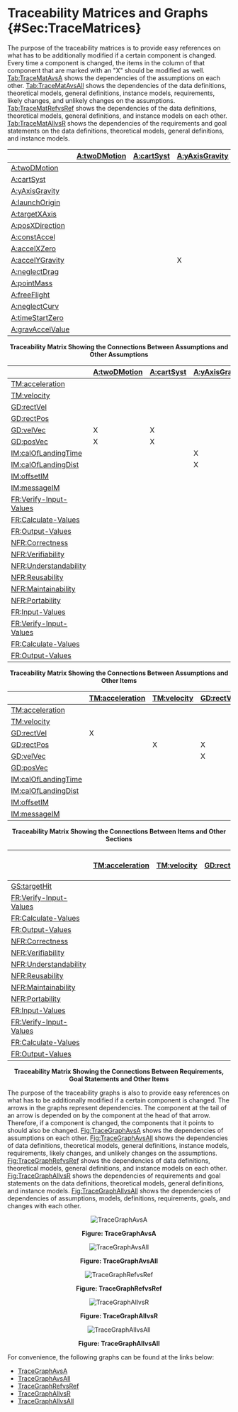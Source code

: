 # Traceability Matrices and Graphs {#Sec:TraceMatrices}

The purpose of the traceability matrices is to provide easy references on what has to be additionally modified if a certain component is changed. Every time a component is changed, the items in the column of that component that are marked with an "X" should be modified as well. [Tab:TraceMatAvsA](./SecTraceMatrices.md#Table:TraceMatAvsA) shows the dependencies of the assumptions on each other. [Tab:TraceMatAvsAll](./SecTraceMatrices.md#Table:TraceMatAvsAll) shows the dependencies of the data definitions, theoretical models, general definitions, instance models, requirements, likely changes, and unlikely changes on the assumptions. [Tab:TraceMatRefvsRef](./SecTraceMatrices.md#Table:TraceMatRefvsRef) shows the dependencies of the data definitions, theoretical models, general definitions, and instance models on each other. [Tab:TraceMatAllvsR](./SecTraceMatrices.md#Table:TraceMatAllvsR) shows the dependencies of the requirements and goal statements on the data definitions, theoretical models, general definitions, and instance models.

<div id="Table:TraceMatAvsA"></div>

|                                                  |[A:twoDMotion](./SecAssumps.md#twoDMotion)|[A:cartSyst](./SecAssumps.md#cartSyst)|[A:yAxisGravity](./SecAssumps.md#yAxisGravity)|[A:launchOrigin](./SecAssumps.md#launchOrigin)|[A:targetXAxis](./SecAssumps.md#targetXAxis)|[A:posXDirection](./SecAssumps.md#posXDirection)|[A:constAccel](./SecAssumps.md#constAccel)|[A:accelXZero](./SecAssumps.md#accelXZero)|[A:accelYGravity](./SecAssumps.md#accelYGravity)|[A:neglectDrag](./SecAssumps.md#neglectDrag)|[A:pointMass](./SecAssumps.md#pointMass)|[A:freeFlight](./SecAssumps.md#freeFlight)|[A:neglectCurv](./SecAssumps.md#neglectCurv)|[A:timeStartZero](./SecAssumps.md#timeStartZero)|[A:gravAccelValue](./SecAssumps.md#gravAccelValue)|
|:-------------------------------------------------|:-----------------------------------------|:-------------------------------------|:---------------------------------------------|:---------------------------------------------|:-------------------------------------------|:-----------------------------------------------|:-----------------------------------------|:-----------------------------------------|:-----------------------------------------------|:-------------------------------------------|:---------------------------------------|:-----------------------------------------|:-------------------------------------------|:-----------------------------------------------|:-------------------------------------------------|
|[A:twoDMotion](./SecAssumps.md#twoDMotion)        |                                          |                                      |                                              |                                              |                                            |                                                |                                          |                                          |                                                |                                            |                                        |                                          |                                            |                                                |                                                  |
|[A:cartSyst](./SecAssumps.md#cartSyst)            |                                          |                                      |                                              |                                              |                                            |                                                |                                          |                                          |                                                |                                            |                                        |                                          |X                                           |                                                |                                                  |
|[A:yAxisGravity](./SecAssumps.md#yAxisGravity)    |                                          |                                      |                                              |                                              |                                            |                                                |                                          |                                          |                                                |                                            |                                        |                                          |                                            |                                                |                                                  |
|[A:launchOrigin](./SecAssumps.md#launchOrigin)    |                                          |                                      |                                              |                                              |                                            |                                                |                                          |                                          |                                                |                                            |                                        |                                          |                                            |                                                |                                                  |
|[A:targetXAxis](./SecAssumps.md#targetXAxis)      |                                          |                                      |                                              |                                              |                                            |                                                |                                          |                                          |                                                |                                            |                                        |                                          |X                                           |                                                |                                                  |
|[A:posXDirection](./SecAssumps.md#posXDirection)  |                                          |                                      |                                              |                                              |                                            |                                                |                                          |                                          |                                                |                                            |                                        |                                          |                                            |                                                |                                                  |
|[A:constAccel](./SecAssumps.md#constAccel)        |                                          |                                      |                                              |                                              |                                            |                                                |                                          |X                                         |X                                               |X                                           |                                        |X                                         |                                            |                                                |                                                  |
|[A:accelXZero](./SecAssumps.md#accelXZero)        |                                          |                                      |                                              |                                              |                                            |                                                |                                          |                                          |                                                |                                            |                                        |                                          |                                            |                                                |                                                  |
|[A:accelYGravity](./SecAssumps.md#accelYGravity)  |                                          |                                      |X                                             |                                              |                                            |                                                |                                          |                                          |                                                |                                            |                                        |                                          |                                            |                                                |                                                  |
|[A:neglectDrag](./SecAssumps.md#neglectDrag)      |                                          |                                      |                                              |                                              |                                            |                                                |                                          |                                          |                                                |                                            |                                        |                                          |                                            |                                                |                                                  |
|[A:pointMass](./SecAssumps.md#pointMass)          |                                          |                                      |                                              |                                              |                                            |                                                |                                          |                                          |                                                |                                            |                                        |                                          |                                            |                                                |                                                  |
|[A:freeFlight](./SecAssumps.md#freeFlight)        |                                          |                                      |                                              |                                              |                                            |                                                |                                          |                                          |                                                |                                            |                                        |                                          |                                            |                                                |                                                  |
|[A:neglectCurv](./SecAssumps.md#neglectCurv)      |                                          |                                      |                                              |                                              |                                            |                                                |                                          |                                          |                                                |                                            |                                        |                                          |                                            |                                                |                                                  |
|[A:timeStartZero](./SecAssumps.md#timeStartZero)  |                                          |                                      |                                              |                                              |                                            |                                                |                                          |                                          |                                                |                                            |                                        |                                          |                                            |                                                |                                                  |
|[A:gravAccelValue](./SecAssumps.md#gravAccelValue)|                                          |                                      |                                              |                                              |                                            |                                                |                                          |                                          |                                                |                                            |                                        |                                          |                                            |                                                |                                                  |

**<p align="center">Traceability Matrix Showing the Connections Between Assumptions and Other Assumptions</p>**

<div id="Table:TraceMatAvsAll"></div>

|                                                      |[A:twoDMotion](./SecAssumps.md#twoDMotion)|[A:cartSyst](./SecAssumps.md#cartSyst)|[A:yAxisGravity](./SecAssumps.md#yAxisGravity)|[A:launchOrigin](./SecAssumps.md#launchOrigin)|[A:targetXAxis](./SecAssumps.md#targetXAxis)|[A:posXDirection](./SecAssumps.md#posXDirection)|[A:constAccel](./SecAssumps.md#constAccel)|[A:accelXZero](./SecAssumps.md#accelXZero)|[A:accelYGravity](./SecAssumps.md#accelYGravity)|[A:neglectDrag](./SecAssumps.md#neglectDrag)|[A:pointMass](./SecAssumps.md#pointMass)|[A:freeFlight](./SecAssumps.md#freeFlight)|[A:neglectCurv](./SecAssumps.md#neglectCurv)|[A:timeStartZero](./SecAssumps.md#timeStartZero)|[A:gravAccelValue](./SecAssumps.md#gravAccelValue)|
|:-----------------------------------------------------|:-----------------------------------------|:-------------------------------------|:---------------------------------------------|:---------------------------------------------|:-------------------------------------------|:-----------------------------------------------|:-----------------------------------------|:-----------------------------------------|:-----------------------------------------------|:-------------------------------------------|:---------------------------------------|:-----------------------------------------|:-------------------------------------------|:-----------------------------------------------|:-------------------------------------------------|
|[TM:acceleration](./SecTMs.md#TM:acceleration)        |                                          |                                      |                                              |                                              |                                            |                                                |                                          |                                          |                                                |                                            |                                        |                                          |                                            |                                                |                                                  |
|[TM:velocity](./SecTMs.md#TM:velocity)                |                                          |                                      |                                              |                                              |                                            |                                                |                                          |                                          |                                                |                                            |                                        |                                          |                                            |                                                |                                                  |
|[GD:rectVel](./SecGDs.md#GD:rectVel)                  |                                          |                                      |                                              |                                              |                                            |                                                |                                          |                                          |                                                |                                            |X                                       |                                          |                                            |X                                               |                                                  |
|[GD:rectPos](./SecGDs.md#GD:rectPos)                  |                                          |                                      |                                              |                                              |                                            |                                                |                                          |                                          |                                                |                                            |X                                       |                                          |                                            |X                                               |                                                  |
|[GD:velVec](./SecGDs.md#GD:velVec)                    |X                                         |X                                     |                                              |                                              |                                            |                                                |X                                         |                                          |                                                |                                            |                                        |                                          |                                            |X                                               |                                                  |
|[GD:posVec](./SecGDs.md#GD:posVec)                    |X                                         |X                                     |                                              |                                              |                                            |                                                |X                                         |                                          |                                                |                                            |                                        |                                          |                                            |X                                               |                                                  |
|[IM:calOfLandingTime](./SecIMs.md#IM:calOfLandingTime)|                                          |                                      |X                                             |X                                             |X                                           |X                                               |                                          |                                          |X                                               |                                            |                                        |                                          |                                            |X                                               |X                                                 |
|[IM:calOfLandingDist](./SecIMs.md#IM:calOfLandingDist)|                                          |                                      |X                                             |X                                             |                                            |X                                               |                                          |X                                         |                                                |                                            |                                        |                                          |                                            |                                                |X                                                 |
|[IM:offsetIM](./SecIMs.md#IM:offsetIM)                |                                          |                                      |                                              |                                              |                                            |X                                               |                                          |                                          |                                                |                                            |                                        |                                          |                                            |                                                |                                                  |
|[IM:messageIM](./SecIMs.md#IM:messageIM)              |                                          |                                      |                                              |                                              |                                            |X                                               |                                          |                                          |                                                |                                            |                                        |                                          |                                            |                                                |                                                  |
|[FR:Verify-Input-Values](./SecFRs.md#verifyInVals)    |                                          |                                      |                                              |                                              |                                            |                                                |                                          |                                          |                                                |                                            |                                        |                                          |                                            |                                                |                                                  |
|[FR:Calculate-Values](./SecFRs.md#calcValues)         |                                          |                                      |                                              |                                              |                                            |                                                |                                          |                                          |                                                |                                            |                                        |                                          |                                            |                                                |                                                  |
|[FR:Output-Values](./SecFRs.md#outputValues)          |                                          |                                      |                                              |                                              |                                            |                                                |                                          |                                          |                                                |                                            |                                        |                                          |                                            |                                                |                                                  |
|[NFR:Correctness](./SecNFRs.md#correct)               |                                          |                                      |                                              |                                              |                                            |                                                |                                          |                                          |                                                |                                            |                                        |                                          |                                            |                                                |                                                  |
|[NFR:Verifiability](./SecNFRs.md#verifiable)          |                                          |                                      |                                              |                                              |                                            |                                                |                                          |                                          |                                                |                                            |                                        |                                          |                                            |                                                |                                                  |
|[NFR:Understandability](./SecNFRs.md#understandable)  |                                          |                                      |                                              |                                              |                                            |                                                |                                          |                                          |                                                |                                            |                                        |                                          |                                            |                                                |                                                  |
|[NFR:Reusability](./SecNFRs.md#reusable)              |                                          |                                      |                                              |                                              |                                            |                                                |                                          |                                          |                                                |                                            |                                        |                                          |                                            |                                                |                                                  |
|[NFR:Maintainability](./SecNFRs.md#maintainable)      |                                          |                                      |                                              |                                              |                                            |                                                |                                          |                                          |                                                |                                            |                                        |                                          |                                            |                                                |                                                  |
|[NFR:Portability](./SecNFRs.md#portable)              |                                          |                                      |                                              |                                              |                                            |                                                |                                          |                                          |                                                |                                            |                                        |                                          |                                            |                                                |                                                  |
|[FR:Input-Values](./SecFRs.md#inputValues)            |                                          |                                      |                                              |                                              |                                            |                                                |                                          |                                          |                                                |                                            |                                        |                                          |                                            |                                                |                                                  |
|[FR:Verify-Input-Values](./SecFRs.md#verifyInVals)    |                                          |                                      |                                              |                                              |                                            |                                                |                                          |                                          |                                                |                                            |                                        |                                          |                                            |                                                |                                                  |
|[FR:Calculate-Values](./SecFRs.md#calcValues)         |                                          |                                      |                                              |                                              |                                            |                                                |                                          |                                          |                                                |                                            |                                        |                                          |                                            |                                                |                                                  |
|[FR:Output-Values](./SecFRs.md#outputValues)          |                                          |                                      |                                              |                                              |                                            |                                                |                                          |                                          |                                                |                                            |                                        |                                          |                                            |                                                |                                                  |

**<p align="center">Traceability Matrix Showing the Connections Between Assumptions and Other Items</p>**

<div id="Table:TraceMatRefvsRef"></div>

|                                                      |[TM:acceleration](./SecTMs.md#TM:acceleration)|[TM:velocity](./SecTMs.md#TM:velocity)|[GD:rectVel](./SecGDs.md#GD:rectVel)|[GD:rectPos](./SecGDs.md#GD:rectPos)|[GD:velVec](./SecGDs.md#GD:velVec)|[GD:posVec](./SecGDs.md#GD:posVec)|[IM:calOfLandingTime](./SecIMs.md#IM:calOfLandingTime)|[IM:calOfLandingDist](./SecIMs.md#IM:calOfLandingDist)|[IM:offsetIM](./SecIMs.md#IM:offsetIM)|[IM:messageIM](./SecIMs.md#IM:messageIM)|
|:-----------------------------------------------------|:---------------------------------------------|:-------------------------------------|:-----------------------------------|:-----------------------------------|:---------------------------------|:---------------------------------|:-----------------------------------------------------|:-----------------------------------------------------|:-------------------------------------|:---------------------------------------|
|[TM:acceleration](./SecTMs.md#TM:acceleration)        |                                              |                                      |                                    |                                    |                                  |                                  |                                                      |                                                      |                                      |                                        |
|[TM:velocity](./SecTMs.md#TM:velocity)                |                                              |                                      |                                    |                                    |                                  |                                  |                                                      |                                                      |                                      |                                        |
|[GD:rectVel](./SecGDs.md#GD:rectVel)                  |X                                             |                                      |                                    |                                    |                                  |                                  |                                                      |                                                      |                                      |                                        |
|[GD:rectPos](./SecGDs.md#GD:rectPos)                  |                                              |X                                     |X                                   |                                    |                                  |                                  |                                                      |                                                      |                                      |                                        |
|[GD:velVec](./SecGDs.md#GD:velVec)                    |                                              |                                      |X                                   |                                    |                                  |                                  |                                                      |                                                      |                                      |                                        |
|[GD:posVec](./SecGDs.md#GD:posVec)                    |                                              |                                      |                                    |X                                   |                                  |                                  |                                                      |                                                      |                                      |                                        |
|[IM:calOfLandingTime](./SecIMs.md#IM:calOfLandingTime)|                                              |                                      |                                    |                                    |                                  |X                                 |                                                      |                                                      |                                      |                                        |
|[IM:calOfLandingDist](./SecIMs.md#IM:calOfLandingDist)|                                              |                                      |                                    |                                    |                                  |X                                 |X                                                     |                                                      |                                      |                                        |
|[IM:offsetIM](./SecIMs.md#IM:offsetIM)                |                                              |                                      |                                    |                                    |                                  |                                  |                                                      |X                                                     |                                      |                                        |
|[IM:messageIM](./SecIMs.md#IM:messageIM)              |                                              |                                      |                                    |                                    |                                  |                                  |                                                      |                                                      |X                                     |                                        |

**<p align="center">Traceability Matrix Showing the Connections Between Items and Other Sections</p>**

<div id="Table:TraceMatAllvsR"></div>

|                                                    |[TM:acceleration](./SecTMs.md#TM:acceleration)|[TM:velocity](./SecTMs.md#TM:velocity)|[GD:rectVel](./SecGDs.md#GD:rectVel)|[GD:rectPos](./SecGDs.md#GD:rectPos)|[GD:velVec](./SecGDs.md#GD:velVec)|[GD:posVec](./SecGDs.md#GD:posVec)|[IM:calOfLandingTime](./SecIMs.md#IM:calOfLandingTime)|[IM:calOfLandingDist](./SecIMs.md#IM:calOfLandingDist)|[IM:offsetIM](./SecIMs.md#IM:offsetIM)|[IM:messageIM](./SecIMs.md#IM:messageIM)|[FR:Verify-Input-Values](./SecFRs.md#verifyInVals)|[FR:Calculate-Values](./SecFRs.md#calcValues)|[FR:Output-Values](./SecFRs.md#outputValues)|[NFR:Correctness](./SecNFRs.md#correct)|[NFR:Verifiability](./SecNFRs.md#verifiable)|[NFR:Understandability](./SecNFRs.md#understandable)|[NFR:Reusability](./SecNFRs.md#reusable)|[NFR:Maintainability](./SecNFRs.md#maintainable)|[NFR:Portability](./SecNFRs.md#portable)|[FR:Input-Values](./SecFRs.md#inputValues)|[FR:Verify-Input-Values](./SecFRs.md#verifyInVals)|[FR:Calculate-Values](./SecFRs.md#calcValues)|[FR:Output-Values](./SecFRs.md#outputValues)|
|:---------------------------------------------------|:---------------------------------------------|:-------------------------------------|:-----------------------------------|:-----------------------------------|:---------------------------------|:---------------------------------|:-----------------------------------------------------|:-----------------------------------------------------|:-------------------------------------|:---------------------------------------|:-------------------------------------------------|:--------------------------------------------|:-------------------------------------------|:--------------------------------------|:-------------------------------------------|:---------------------------------------------------|:---------------------------------------|:-----------------------------------------------|:---------------------------------------|:-----------------------------------------|:-------------------------------------------------|:--------------------------------------------|:-------------------------------------------|
|[GS:targetHit](./SecGoalStmt.md#targetHit)          |                                              |                                      |                                    |                                    |                                  |                                  |                                                      |                                                      |                                      |                                        |                                                  |                                             |                                            |                                       |                                            |                                                    |                                        |                                                |                                        |                                          |                                                  |                                             |                                            |
|[FR:Verify-Input-Values](./SecFRs.md#verifyInVals)  |                                              |                                      |                                    |                                    |                                  |                                  |                                                      |                                                      |                                      |                                        |                                                  |                                             |                                            |                                       |                                            |                                                    |                                        |                                                |                                        |                                          |                                                  |                                             |                                            |
|[FR:Calculate-Values](./SecFRs.md#calcValues)       |                                              |                                      |                                    |                                    |                                  |                                  |X                                                     |X                                                     |X                                     |X                                       |                                                  |                                             |                                            |                                       |                                            |                                                    |                                        |                                                |                                        |                                          |                                                  |                                             |                                            |
|[FR:Output-Values](./SecFRs.md#outputValues)        |                                              |                                      |                                    |                                    |                                  |                                  |X                                                     |                                                      |X                                     |X                                       |                                                  |                                             |                                            |                                       |                                            |                                                    |                                        |                                                |                                        |                                          |                                                  |                                             |                                            |
|[NFR:Correctness](./SecNFRs.md#correct)             |                                              |                                      |                                    |                                    |                                  |                                  |                                                      |                                                      |                                      |                                        |                                                  |                                             |                                            |                                       |                                            |                                                    |                                        |                                                |                                        |                                          |                                                  |                                             |                                            |
|[NFR:Verifiability](./SecNFRs.md#verifiable)        |                                              |                                      |                                    |                                    |                                  |                                  |                                                      |                                                      |                                      |                                        |                                                  |                                             |                                            |                                       |                                            |                                                    |                                        |                                                |                                        |                                          |                                                  |                                             |                                            |
|[NFR:Understandability](./SecNFRs.md#understandable)|                                              |                                      |                                    |                                    |                                  |                                  |                                                      |                                                      |                                      |                                        |                                                  |                                             |                                            |                                       |                                            |                                                    |                                        |                                                |                                        |                                          |                                                  |                                             |                                            |
|[NFR:Reusability](./SecNFRs.md#reusable)            |                                              |                                      |                                    |                                    |                                  |                                  |                                                      |                                                      |                                      |                                        |                                                  |                                             |                                            |                                       |                                            |                                                    |                                        |                                                |                                        |                                          |                                                  |                                             |                                            |
|[NFR:Maintainability](./SecNFRs.md#maintainable)    |                                              |                                      |                                    |                                    |                                  |                                  |                                                      |                                                      |                                      |                                        |                                                  |                                             |                                            |                                       |                                            |                                                    |                                        |                                                |                                        |                                          |                                                  |                                             |                                            |
|[NFR:Portability](./SecNFRs.md#portable)            |                                              |                                      |                                    |                                    |                                  |                                  |                                                      |                                                      |                                      |                                        |                                                  |                                             |                                            |                                       |                                            |                                                    |                                        |                                                |                                        |                                          |                                                  |                                             |                                            |
|[FR:Input-Values](./SecFRs.md#inputValues)          |                                              |                                      |                                    |                                    |                                  |                                  |                                                      |                                                      |                                      |                                        |                                                  |                                             |                                            |                                       |                                            |                                                    |                                        |                                                |                                        |                                          |                                                  |                                             |                                            |
|[FR:Verify-Input-Values](./SecFRs.md#verifyInVals)  |                                              |                                      |                                    |                                    |                                  |                                  |                                                      |                                                      |                                      |                                        |                                                  |                                             |                                            |                                       |                                            |                                                    |                                        |                                                |                                        |                                          |                                                  |                                             |                                            |
|[FR:Calculate-Values](./SecFRs.md#calcValues)       |                                              |                                      |                                    |                                    |                                  |                                  |X                                                     |X                                                     |X                                     |X                                       |                                                  |                                             |                                            |                                       |                                            |                                                    |                                        |                                                |                                        |                                          |                                                  |                                             |                                            |
|[FR:Output-Values](./SecFRs.md#outputValues)        |                                              |                                      |                                    |                                    |                                  |                                  |X                                                     |                                                      |X                                     |X                                       |                                                  |                                             |                                            |                                       |                                            |                                                    |                                        |                                                |                                        |                                          |                                                  |                                             |                                            |

**<p align="center">Traceability Matrix Showing the Connections Between Requirements, Goal Statements and Other Items</p>**

The purpose of the traceability graphs is also to provide easy references on what has to be additionally modified if a certain component is changed. The arrows in the graphs represent dependencies. The component at the tail of an arrow is depended on by the component at the head of that arrow. Therefore, if a component is changed, the components that it points to should also be changed. [Fig:TraceGraphAvsA](./SecTraceMatrices.md#Figure:TraceGraphAvsA) shows the dependencies of assumptions on each other. [Fig:TraceGraphAvsAll](./SecTraceMatrices.md#Figure:TraceGraphAvsAll) shows the dependencies of data definitions, theoretical models, general definitions, instance models, requirements, likely changes, and unlikely changes on the assumptions. [Fig:TraceGraphRefvsRef](./SecTraceMatrices.md#Figure:TraceGraphRefvsRef) shows the dependencies of data definitions, theoretical models, general definitions, and instance models on each other. [Fig:TraceGraphAllvsR](./SecTraceMatrices.md#Figure:TraceGraphAllvsR) shows the dependencies of requirements and goal statements on the data definitions, theoretical models, general definitions, and instance models. [Fig:TraceGraphAllvsAll](./SecTraceMatrices.md#Figure:TraceGraphAllvsAll) shows the dependencies of dependencies of assumptions, models, definitions, requirements, goals, and changes with each other.

<div id="Figure:TraceGraphAvsA" align="center" >

![TraceGraphAvsA](./assets/avsa.svg)

**Figure: TraceGraphAvsA**

</div>

<div id="Figure:TraceGraphAvsAll" align="center" >

![TraceGraphAvsAll](./assets/avsall.svg)

**Figure: TraceGraphAvsAll**

</div>

<div id="Figure:TraceGraphRefvsRef" align="center" >

![TraceGraphRefvsRef](./assets/refvsref.svg)

**Figure: TraceGraphRefvsRef**

</div>

<div id="Figure:TraceGraphAllvsR" align="center" >

![TraceGraphAllvsR](./assets/allvsr.svg)

**Figure: TraceGraphAllvsR**

</div>

<div id="Figure:TraceGraphAllvsAll" align="center" >

![TraceGraphAllvsAll](./assets/allvsall.svg)

**Figure: TraceGraphAllvsAll**

</div>

For convenience, the following graphs can be found at the links below:

- [TraceGraphAvsA](../../../../traceygraphs/projectile/avsa.svg)
- [TraceGraphAvsAll](../../../../traceygraphs/projectile/avsall.svg)
- [TraceGraphRefvsRef](../../../../traceygraphs/projectile/refvsref.svg)
- [TraceGraphAllvsR](../../../../traceygraphs/projectile/allvsr.svg)
- [TraceGraphAllvsAll](../../../../traceygraphs/projectile/allvsall.svg)
